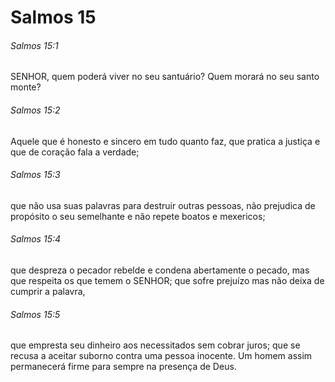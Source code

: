# Salmos 15

###### Salmos 15:1

SENHOR, quem poderá viver no seu santuário? Quem morará no seu santo monte?

###### Salmos 15:2

Aquele que é honesto e sincero em tudo quanto faz, que pratica a justiça e que de coração fala a verdade;

###### Salmos 15:3

que não usa suas palavras para destruir outras pessoas, não prejudica de propósito o seu semelhante e não repete boatos e mexericos;

###### Salmos 15:4

que despreza o pecador rebelde e condena abertamente o pecado, mas que respeita os que temem o SENHOR; que sofre prejuízo mas não deixa de cumprir a palavra,

###### Salmos 15:5

que empresta seu dinheiro aos necessitados sem cobrar juros; que se recusa a aceitar suborno contra uma pessoa inocente. Um homem assim permanecerá firme para sempre na presença de Deus.

